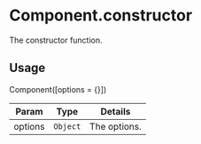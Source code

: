 # Component.constructor

The constructor function. 

## Usage

Component([options = {}])

| Param             | Type        | Details                          |
| ----------------- | ----------- | -------------------------------- |
| options           | `Object`    | The options.                     |
